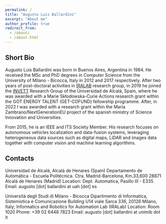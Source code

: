```yaml
---
permalink: /
title: "Augusto Luis Ballardini"
excerpt: "About me"
author_profile: true
redirect_from: 
  - /about/
  - /about.html
---
```


Short Bio
------

Augusto Luis Ballardini was born in Buenos Aires, Argentina in 1984. He received the MSc and PhD degrees in Computer Science from the University of Milano - Bicocca, Italy in 2012 and 2017 respectively. After two years of post-doctoral activities in [IRALAB](http://www.ira.disco.unimib.it "IRALAB") research group, in 2019 he joined the [INVETT](http://invett.es "INVETT") Research Group of the Universidad de Alcalá, Spain, where he was awarded with a Marie Skłodowska-Curie Actions research grant within the GOT ENERGY TALENT (GET-COFUND) fellowship programme. After, in 2022 I was awarded with a research grant within the Maria Zambrano/NextGenerationEU project of the spanish ministry of Science Innovation and Universities. 

From 2015, he is an IEEE and ITS Society Member. His research focuses on autonomous vehicles localization and data-fusion systems, leveraging heterogeneous data sources such as digital maps, LiDAR and images data together with computer vision and machine learning algorithms.

Contacts
------

Universidad de Alcalá, Alcalá de Henares (Spain) Departamento de Automática - Escuela Politécnica. Ctra. Madrid-Barcelona, Km.33,600 28871 Alcalá de Henares (Madrid) Location: Dept. Automatica, Pasillo III - E335 Email: augusto [dot] ballardini at uah [dot] es

Università degli Studi di Milano - Bicocca Dipartimento di Informatica, Sistemistica e Comunicazione Building U14 viale Sarca 336, 20126 Milano, Italy; Informatics and Robotics for Automation Lab (IRALab) Location: Room 1020 Phone: +39 02 6448 7823 Email: augusto [dot] ballardini at unimib dot it
